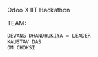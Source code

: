 Odoo X IIT Hackathon 

TEAM:

    DEVANG DHANDHUKIYA = LEADER
    KAUSTAV DAS        
    OM CHOKSI 